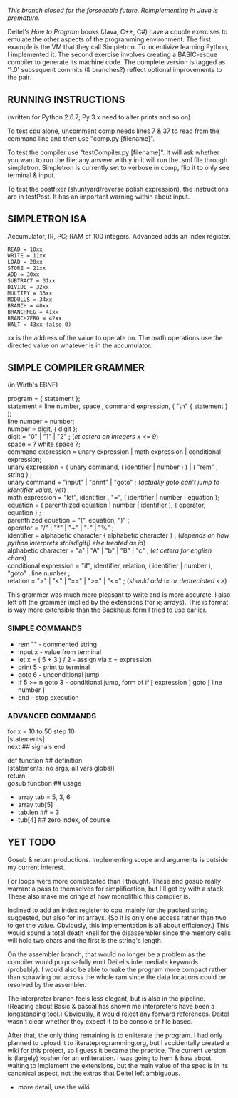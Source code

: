 _This branch closed for the forseeable future. Reimplementing in Java is premature._

Deitel's _How to Program_ books (Java, C++, C#) have a couple exercises to emulate the other aspects of the programming environment. The first example is the VM that they call Simpletron. To incentivize learning Python, I implemented it. The second exercise involves creating a BASIC-esque compiler to generate its machine code. The complete version is tagged as '1.0' subsequent commits (& branches?) reflect optional improvements to the pair.

## RUNNING INSTRUCTIONS
(written for Python 2.6.7; Py 3.x need to alter prints and so on) 

To test cpu alone, uncomment comp needs lines 7 & 37 to read from the command line
and then use "comp.py [filename]".

To test the compiler use "testCompiler.py [filename]". It will ask whether you want
to run the file; any answer with y in it will run the .sml file through simpletron.
Simpletron is currently set to verbose in comp, flip it to only see terminal & input.

To test the postfixer (shuntyard/reverse polish expression), the instructions are
in testPost. It has an important warning within about input.

## SIMPLETRON ISA

Accumulator, IR, PC; RAM of 100 integers. Advanced adds an index register.

	READ = 10xx
	WRITE = 11xx
	LOAD = 20xx
	STORE = 21xx
	ADD = 30xx
	SUBTRACT = 31xx
	DIVIDE = 32xx
	MULTIPY = 33xx
	MODULUS = 34xx
	BRANCH = 40xx
	BRANCHNEG = 41xx
	BRANCHZERO = 42xx
	HALT = 43xx (also 0)

xx is the address of the value to operate on. The math operations use the directed value on whatever is in the accumulator.

## SIMPLE COMPILER GRAMMER
(in Wirth's EBNF)

program = { statement };  
statement = line number, space , command expression, ( "\n"  { statement } );  
line number = number;  
number = digit, { digit };  
digit = "0" | "1" | "2" ; (*et cetera on integers x <= 9*)  
space = ? white space ?;  
command expression = unary expression | math expression | conditional expression;  
unary expression = ( unary command, ( identifier | number ) ) | ( "rem" , string ) ;  
unary command = "input" | "print" | "goto" ; (*actually goto can't jump to identifier value, yet*)  
math expression = "let", identifier , "=", ( identifier | number | equation );  
equation = ( parenthized equation | number | identifier ), { operator, equation } ;  
parenthized equation = "(", equation, ")" ;  
operator = "/" | "*" | "+" | "-" | "%" ;  
identifier = alphabetic character { alphabetic character } ; (*depends on how python interprets str.isdigit() else treated as id*)  
alphabetic character = "a" | "A" | "b" | "B" | "c" ; (*et cetera for english chars*)  
conditional expression = "if", identifier, relation, ( identifier | number ), "goto" , line number ;  
relation = ">" | "<" | "==" | ">=" | "<=" ; (*should add != or depreciated <>*)

This grammer was much more pleasant to write and is more accurate. I also left off the grammer implied by the extensions (for x; arrays). This is format is way more extensible than the Backhaus form I tried to use earlier.

### SIMPLE COMMANDS

* rem "" - commented string
* input x - value from terminal
* let x = ( 5 + 3 ) / 2 - assign via x = expression
* print 5 - print to terminal
* goto 6 - unconditional jump
* if 5 >= n goto 3 - conditional jump, form of if [ expression ] goto [ line number ]
* end - stop execution

### ADVANCED COMMANDS
for x = 10 to 50 step 10  
[statements]  
next ## signals end

def function ## definition  
[statements; no args, all vars global]  
return  
gosub function ## usage

* array tab = 5, 3, 6
* array tub[5]
* tab.len ## = 3
* tub[4] ## zero index, of course

## YET TODO

Gosub & return productions. Implementing scope and arguments is outside my current
interest.

For loops were more complicated than I thought. These and gosub really warrant a
pass to themselves for simplification, but I'll get by with a stack. These also
make me cringe at how monolithic this compiler is.

Inclined to add an index register to cpu, mainly for the packed string suggested,
but also for int arrays. (So it is only one access rather than two to get the
value. Obviously, this implementation is all about efficiency.) This would sound a
total death knell for the disassembler since the memory cells will hold two chars
and the first is the string's length.

On the assembler branch, that would no longer be a problem as the compiler would
purposefully emit Deitel's intermediate keywords (probably). I would also be able to
make the program more compact rather than sprawling out across the whole ram since
the data locations could be resolved by the assembler.

The interpreter branch feels less elegant, but is also in the pipeline. (Reading
about Basic & pascal has shown me interpreters have been a longstanding tool.)
Obviously, it would reject any forward references. Deitel wasn't clear whether
they expect it to be console or file based.

After that, the only thing remaining is to enliterate the program. I had only
planned to upload it to literateprogramming.org, but I accidentally created a
wiki for this project, so I guess it became the practice. The current version is
(largely) kosher for an enliteration. I was going to hem & haw about waiting to
implement the extensions, but the main value of the spec is in its canonical
aspect, not the extras that Deitel left ambiguous.

* more detail, use the wiki

